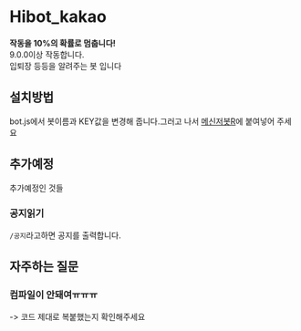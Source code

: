 # Hibot_kakao
<b>작동을 10%의 확률로 멈춥니다!</b><br>
9.0.0이상 작동합니다.<br>
입퇴장 등등을 알려주는 봇 입니다<br>
## 설치방법
bot.js에서 봇이름과 KEY값을 변경해 줍니다.그러고 나서 [메신저봇R](https://play.google.com/store/apps/details?id=com.xfl.msgbot)에 붙여넣어 주세요<br>
## 추가예정
추가예정인 것들<br>
### 공지읽기
<code>/공지</code>라고하면 공지를 출력합니다.<br>
## 자주하는 질문
### 컴파일이 안돼여ㅠㅠㅠ<br>
-> 코드 제대로 복붙했는지 확인해주세요<br>

